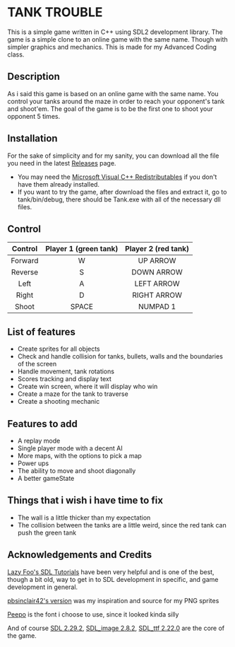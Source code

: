 # TANK TROUBLE
This is a simple game written in C++ using SDL2 development library. The game is a simple clone to an online game with the same name. Though with simpler graphics and mechanics. This is made for my Advanced Coding class.

## Description
As i said this game is based on an online game with the same name. You control your tanks around the maze in order to reach your opponent's tank and shoot'em. The goal of the game is to be the first one to shoot your opponent 5 times.
 
## Installation
For the sake of simplicity and for my sanity, you can download all the file you need in the latest [Releases](https://github.com/Vanhhoang2810/tank/releases) page.
- You may need the [Microsoft Visual C++ Redistributables](https://support.microsoft.com/en-us/topic/the-latest-supported-visual-c-downloads-2647da03-1eea-4433-9aff-95f26a218cc0) if you don't have them already installed.
- If you want to try the game, after download the files and extract it, go to tank/bin/debug, there should be Tank.exe with all of the necessary dll files.

## Control
|Control|Player 1 (green tank)|Player 2 (red tank)|
|:-----:|:-------------------:|:-------------------:|
|Forward|W|UP ARROW|
|Reverse|S|DOWN ARROW|
|Left|A|LEFT ARROW|
|Right|D|RIGHT ARROW|
|Shoot|SPACE|NUMPAD 1|

## List of features
- Create sprites for all objects
- Check and handle collision for tanks, bullets, walls and the boundaries of the screen
- Handle movement, tank rotations
- Scores tracking and display text
- Create win screen, where it will display who win
- Create a maze for the tank to traverse
- Create a shooting mechanic

## Features to add
- A replay mode
- Single player mode with a decent AI
- More maps, with the options to pick a map
- Power ups
- The ability to move and shoot diagonally
- A better gameState 

## Things that i wish i have time to fix
- The wall is a little thicker than my expectation
- The collision between the tanks are a little weird, since the red tank can push the green tank

## Acknowledgements and Credits
[Lazy Foo's SDL Tutorials](https://lazyfoo.net/tutorials/SDL/index.php) have been very helpful and is one of the best, though a bit old, way to get in to SDL development in specific, and game development in general.

[pbsinclair42's version](https://github.com/pbsinclair42/TankTrouble) was my inspiration and source for my PNG sprites

[Peepo](https://www.dafont.com/peepo.font) is the font i choose to use, since it looked kinda silly

And of course [SDL 2.29.2](https://github.com/libsdl-org/SDL/releases/tag/prerelease-2.29.2), [SDL_image 2.8.2](https://github.com/libsdl-org/SDL_image/releases/tag/release-2.8.2),  [SDL_ttf 2.22.0](https://github.com/libsdl-org/SDL_ttf/releases/tag/release-2.22.0) are the core of the game.

